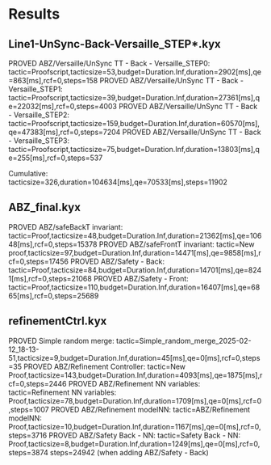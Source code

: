 # Results

## Line1-UnSync-Back-Versaille_STEP*.kyx

PROVED ABZ/Versaille/UnSync TT - Back - Versaille_STEP0: tactic=Proofscript,tacticsize=53,budget=Duration.Inf,duration=2902[ms],qe=863[ms],rcf=0,steps=158
PROVED ABZ/Versaille/UnSync TT - Back - Versaille_STEP1: tactic=Proofscript,tacticsize=39,budget=Duration.Inf,duration=27361[ms],qe=22032[ms],rcf=0,steps=4003
PROVED ABZ/Versaille/UnSync TT - Back - Versaille_STEP2: tactic=Proofscript,tacticsize=159,budget=Duration.Inf,duration=60570[ms],qe=47383[ms],rcf=0,steps=7204
PROVED ABZ/Versaille/UnSync TT - Back - Versaille_STEP3: tactic=Proofscript,tacticsize=75,budget=Duration.Inf,duration=13803[ms],qe=255[ms],rcf=0,steps=537

Cumulative: tacticsize=326,duration=104634[ms],qe=70533[ms],steps=11902

## ABZ_final.kyx

PROVED ABZ/safeBackT invariant: tactic=Proof,tacticsize=48,budget=Duration.Inf,duration=21362[ms],qe=10648[ms],rcf=0,steps=15378
PROVED ABZ/safeFrontT invariant: tactic=New proof,tacticsize=97,budget=Duration.Inf,duration=14471[ms],qe=9858[ms],rcf=0,steps=17456
PROVED ABZ/Safety - Back: tactic=Proof,tacticsize=84,budget=Duration.Inf,duration=14701[ms],qe=8241[ms],rcf=0,steps=21068
PROVED ABZ/Safety - Front: tactic=Proof,tacticsize=110,budget=Duration.Inf,duration=16407[ms],qe=6865[ms],rcf=0,steps=25689

## refinementCtrl.kyx

PROVED Simple random merge: tactic=Simple_random_merge_2025-02-12_18-13-51,tacticsize=9,budget=Duration.Inf,duration=45[ms],qe=0[ms],rcf=0,steps=35
PROVED ABZ/Refinement Controller: tactic=New Proof,tacticsize=143,budget=Duration.Inf,duration=4093[ms],qe=1875[ms],rcf=0,steps=2446
PROVED ABZ/Refinement NN variables: tactic=Refinement NN variables: Proof,tacticsize=78,budget=Duration.Inf,duration=1709[ms],qe=0[ms],rcf=0,steps=1007
PROVED ABZ/Refinement modelNN: tactic=ABZ/Refinement modelNN: Proof,tacticsize=10,budget=Duration.Inf,duration=1167[ms],qe=0[ms],rcf=0,steps=3716
PROVED ABZ/Safety Back - NN: tactic=Safety Back - NN: Proof,tacticsize=8,budget=Duration.Inf,duration=1249[ms],qe=0[ms],rcf=0,steps=3874
                                                                                                                              steps=24942 (when adding ABZ/Safety - Back)

